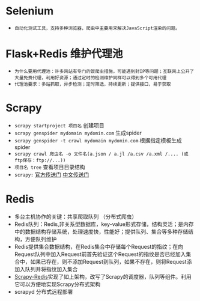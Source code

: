 

# Selenium
* `自动化测试工具，支持多种浏览器，爬虫中主要用来解决JavaScript渲染的问题。`


# Flask+Redis 维护代理池
* `为什么要用代理池：许多网站有专门的饭爬虫措施，可能遇到封IP等问题；互联网上公开了大量免费代理，利用好资源；通过定时的检测维护同样可以得到多个可用代理`
* `代理池要求：多站抓取，异步检测；定时筛选，持续更新；提供接口，易于获取`


# Scrapy
* `scrapy startproject 项目名` 创建项目
* `scrapy genspider mydomain mydomin.com` 生成spider
* `scrapy genspider -t crawl mydomain mydomin.com` 根据指定模板生成spider
* `scrapy crawl 爬虫名 -o 文件名(a.json / a.jl /a.csv /a.xml /.... (或ftp保存：ftp://...))`
* `项目名 tree` 查看项目目录结构
* `scrapy:` [官方传送门](https://doc.scrapy.org/en/latest/topics/commands.html) [中文传送门](http://scrapy-chs.readthedocs.io/zh_CN/latest/topics/spiders.html)

# Redis
* 多台主机协作的关键：共享爬取队列  （分布式爬虫）
* Redis队列：Redis,非关系型数据库，key-value形式存储，结构灵活；是内存中的数据结构存储系统，处理速度快，性能好；提供队列、集合等多种存储结构，方便队列维护
* Redis提供集合数据结构，在Redis集合中存储每个Request的指纹；在向Request队列中加入Request前首先验证这个Request的指纹是否已经加入集合中，如果已存在，则不添加Request到队列，如果不存在，则将Request添加入队列并将指纹加入集合
* [Scrapy-Redis](https://github.com/rolando/scrapy-redis)实现了如上架构，改写了Scrapy的调度器，队列等组件。利用它可以方便地实现Scrapy分布式架构
* scrapyd 分布式远程部署
